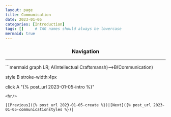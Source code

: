 ```yaml
---
layout: page
title: Communication
date: 2023-01-05
categories: [Introduction]
tags: []     # TAG names should always be lowercase
mermaid: true
---
```

<center><h3>Navigation</h3></center>
<hr/>
```mermaid
graph LR;
  A(Intellectual Craftsmansh)-->B(Communication)

  style B stroke-width:4px

  click A "{% post_url 2023-01-05-intro %}"
```
<hr/>

|[Previous]({% post_url 2023-01-05-create %})|[Next]({% post_url 2023-01-05-communicationstyles %})|